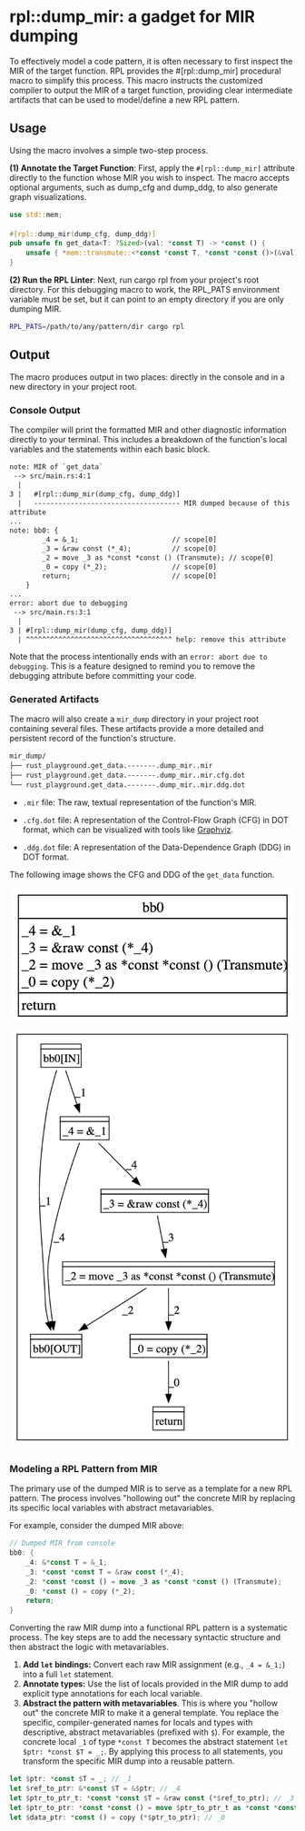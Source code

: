# rpl::dump_mir: a gadget for MIR dumping

To effectively model a code pattern, it is often necessary to first inspect the MIR of the target function. RPL provides the #[rpl::dump_mir] procedural macro to simplify this process. This macro instructs the customized compiler to output the MIR of a target function, providing clear intermediate artifacts that can be used to model/define a new RPL pattern.

## Usage

Using the macro involves a simple two-step process.

**(1) Annotate the Target Function**: First, apply the `#[rpl::dump_mir]` attribute directly to the function whose MIR you wish to inspect. The macro accepts optional arguments, such as dump_cfg and dump_ddg, to also generate graph visualizations.

```rust
use std::mem;

#[rpl::dump_mir(dump_cfg, dump_ddg)]
pub unsafe fn get_data<T: ?Sized>(val: *const T) -> *const () {
    unsafe { *mem::transmute::<*const *const T, *const *const ()>(&val) }
}
```

**(2) Run the RPL Linter**: Next, run cargo rpl from your project's root directory. For this debugging macro to work, the RPL_PATS environment variable must be set, but it can point to an empty directory if you are only dumping MIR.

```bash
RPL_PATS=/path/to/any/pattern/dir cargo rpl
```

## Output

The macro produces output in two places: directly in the console and in a new directory in your project root.

### Console Output

The compiler will print the formatted MIR and other diagnostic information directly to your terminal. This includes a breakdown of the function's local variables and the statements within each basic block.

```shell
note: MIR of `get_data`
 --> src/main.rs:4:1
  |
3 |   #[rpl::dump_mir(dump_cfg, dump_ddg)]
  |   ------------------------------------ MIR dumped because of this attribute
...
note: bb0: {
        _4 = &_1;                       // scope[0]
        _3 = &raw const (*_4);          // scope[0]
        _2 = move _3 as *const *const () (Transmute); // scope[0]
        _0 = copy (*_2);                // scope[0]
        return;                         // scope[0]
    }
...
error: abort due to debugging
 --> src/main.rs:3:1
  |
3 | #[rpl::dump_mir(dump_cfg, dump_ddg)]
  | ^^^^^^^^^^^^^^^^^^^^^^^^^^^^^^^^^^^^ help: remove this attribute
```

Note that the process intentionally ends with an `error: abort due to debugging`. This is a feature designed to remind you to remove the debugging attribute before committing your code.

### Generated Artifacts

The macro will also create a `mir_dump` directory in your project root containing several files. These artifacts provide a more detailed and persistent record of the function's structure.

```bash
mir_dump/
├── rust_playground.get_data.-------.dump_mir..mir
├── rust_playground.get_data.-------.dump_mir..mir.cfg.dot
└── rust_playground.get_data.-------.dump_mir..mir.ddg.dot
```

-   `.mir` file: The raw, textual representation of the function's MIR.

-   `.cfg.dot` file: A representation of the Control-Flow Graph (CFG) in DOT format, which can be visualized with tools like [Graphviz](https://graphviz.org/).

-   `.ddg.dot` file: A representation of the Data-Dependence Graph (DDG) in DOT format.

The following image shows the CFG and DDG of the `get_data` function.

![CFG of `get_data` function](images/dump-mir-cfg.png)

![DDG of `get_data` function](images/dump-mir-ddg.png)

### Modeling a RPL Pattern from MIR

The primary use of the dumped MIR is to serve as a template for a new RPL pattern. The process involves "hollowing out" the concrete MIR by replacing its specific local variables with abstract metavariables.

For example, consider the dumped MIR above:

```rust
// Dumped MIR from console
bb0: {
    _4: &*const T = &_1;
    _3: *const *const T = &raw const (*_4);
    _2: *const *const () = move _3 as *const *const () (Transmute);
    _0: *const () = copy (*_2);
    return;
}
```

Converting the raw MIR dump into a functional RPL pattern is a systematic process. The key steps are to add the necessary syntactic structure and then abstract the logic with metavariables.

1.  **Add `let` bindings:** Convert each raw MIR assignment (e.g., `_4 = &_1;`) into a full `let` statement.
2.  **Annotate types:** Use the list of locals provided in the MIR dump to add explicit type annotations for each local variable.
3.  **Abstract the pattern with metavariables**. This is where you "hollow out" the concrete MIR to make it a general template. You replace the specific, compiler-generated names for locals and types with descriptive, abstract metavariables (prefixed with `$`). For example, the concrete local `_1` of type `*const T` becomes the abstract statement `let $ptr: *const $T = _;`. By applying this process to all statements, you transform the specific MIR dump into a reusable pattern.

```rust
let $ptr: *const $T = _; // _1
let $ref_to_ptr: &*const $T = &$ptr; // _4
let $ptr_to_ptr_t: *const *const $T = &raw const (*$ref_to_ptr); // _3
let $ptr_to_ptr: *const *const () = move $ptr_to_ptr_t as *const *const () (Transmute); // _2
let $data_ptr: *const () = copy (*$ptr_to_ptr); // _0
```
